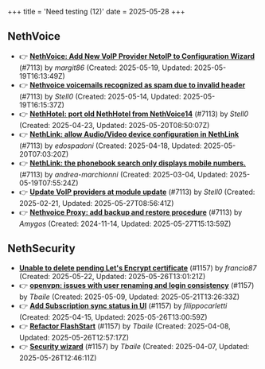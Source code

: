 +++
title = 'Need testing (12)'
date = 2025-05-28
+++

## NethVoice
- :point_right: **[NethVoice: Add New VoIP Provider NetoIP to Configuration Wizard](https://github.com/NethServer/dev/issues/7471)** (#7113) by *margit86* (Created: 2025-05-19, Updated: 2025-05-19T16:13:49Z)
- :point_right: **[Nethvoice voicemails recognized as spam due to invalid header](https://github.com/NethServer/dev/issues/7461)** (#7113) by *Stell0* (Created: 2025-05-14, Updated: 2025-05-19T16:15:37Z)
- :point_right: **[NethHotel: port old NethHotel from NethVoice14](https://github.com/NethServer/dev/issues/7425)** (#7113) by *Stell0* (Created: 2025-04-23, Updated: 2025-05-20T08:50:07Z)
- :point_right: **[NethLink: allow Audio/Video device configuration in NethLink](https://github.com/NethServer/dev/issues/7414)** (#7113) by *edospadoni* (Created: 2025-04-18, Updated: 2025-05-20T07:03:20Z)
- :point_right: **[NethLink: the phonebook search only displays mobile numbers.](https://github.com/NethServer/dev/issues/7339)** (#7113) by *andrea-marchionni* (Created: 2025-03-04, Updated: 2025-05-19T07:55:24Z)
- :point_right: **[Update VoIP providers at module update](https://github.com/NethServer/dev/issues/7331)** (#7113) by *Stell0* (Created: 2025-02-21, Updated: 2025-05-27T08:56:41Z)
- :point_right: **[Nethvoice Proxy: add backup and restore procedure](https://github.com/NethServer/dev/issues/7113)** (#7113) by *Amygos* (Created: 2024-11-14, Updated: 2025-05-27T15:13:59Z)

## NethSecurity
- **[Unable to delete pending Let's Encrypt certificate](https://github.com/NethServer/nethsecurity/issues/1226)** (#1157) by *francio87* (Created: 2025-05-22, Updated: 2025-05-26T13:01:21Z)
- :point_right: **[openvpn: issues with user renaming and login consistency](https://github.com/NethServer/nethsecurity/issues/1209)** (#1157) by *Tbaile* (Created: 2025-05-09, Updated: 2025-05-21T13:26:33Z)
- :point_right: **[Add Subscription sync status in UI](https://github.com/NethServer/nethsecurity/issues/1176)** (#1157) by *filippocarletti* (Created: 2025-04-15, Updated: 2025-05-26T13:00:59Z)
- :point_right: **[Refactor FlashStart](https://github.com/NethServer/nethsecurity/issues/1162)** (#1157) by *Tbaile* (Created: 2025-04-08, Updated: 2025-05-26T12:57:17Z)
- :point_right: **[Security wizard](https://github.com/NethServer/nethsecurity/issues/1157)** (#1157) by *Tbaile* (Created: 2025-04-07, Updated: 2025-05-26T12:46:11Z)

